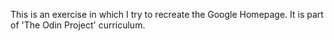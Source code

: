 This is an exercise in which I try to recreate the Google Homepage. It is part of 'The Odin Project' curriculum. 
